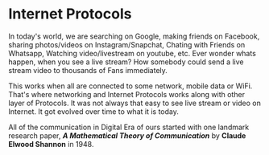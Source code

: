 # Internet Protocols

In today's world, we are searching on Google, making friends on Facebook, sharing photos/videos on Instagram/Snapchat, Chating with Friends on Whatsapp, Watching video/livestream on youtube, etc. Ever wonder whats happen, when you see a live stream? How somebody could send a live stream video to thousands of Fans immediately.

This works when all are connected to some network, mobile data or WiFi. That's where networking and Internet Protocols works along with other layer of Protocols. It was not always that easy to see live stream or video on Internet. It got evolved over time to what it is today.

All of the communication in Digital Era of ours started with one landmark research paper, ***A Mathematical Theory of Communication*** by **Claude Elwood Shannon** in 1948.
<!--stackedit_data:
eyJwcm9wZXJ0aWVzIjoiZXh0ZW5zaW9uczpcbiAgcHJlc2V0Oi
BnZm1cbiIsImhpc3RvcnkiOlsxMDU4MjQ5NTYxLDE1OTExMjU2
ODgsLTExMDQzMTQxMjAsLTExNDI5MTE4MDQsLTY2OTQxMDQ0OF
19
-->